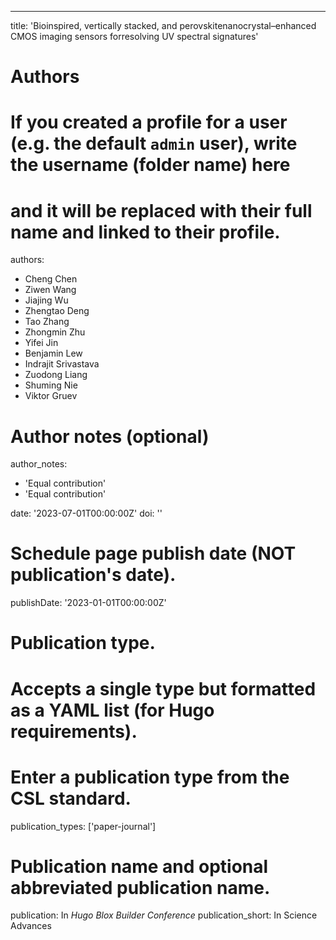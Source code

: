 
---
title: 'Bioinspired, vertically stacked, and perovskitenanocrystal–enhanced CMOS imaging sensors forresolving UV spectral signatures'

# Authors
# If you created a profile for a user (e.g. the default `admin` user), write the username (folder name) here
# and it will be replaced with their full name and linked to their profile.
authors:
  - Cheng Chen
  - Ziwen Wang
  - Jiajing Wu
  - Zhengtao Deng
  - Tao Zhang
  - Zhongmin Zhu
  - Yifei Jin
  - Benjamin Lew 
  - Indrajit Srivastava
  - Zuodong Liang
  - Shuming Nie
  - Viktor Gruev

# Author notes (optional)
author_notes:
  - 'Equal contribution'
  - 'Equal contribution'

date: '2023-07-01T00:00:00Z'
doi: ''

# Schedule page publish date (NOT publication's date).
publishDate: '2023-01-01T00:00:00Z'

# Publication type.
# Accepts a single type but formatted as a YAML list (for Hugo requirements).
# Enter a publication type from the CSL standard.
publication_types: ['paper-journal']

# Publication name and optional abbreviated publication name.
publication: In *Hugo Blox Builder Conference*
publication_short: In Science Advances

